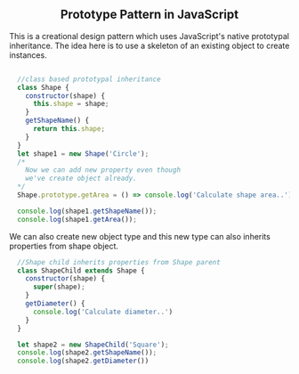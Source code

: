 <div align="center">
	<h2>Prototype Pattern in JavaScript</h2>
</div>
<p> This is a creational design pattern which uses JavaScript's native prototypal inheritance. The idea here is to use a skeleton of an existing object to create instances.</p>


```js

  //class based prototypal inheritance
  class Shape {
    constructor(shape) {
      this.shape = shape;
    }
    getShapeName() {
      return this.shape;
    }
  }
  let shape1 = new Shape('Circle');
  /*
    Now we can add new property even though
    we've create object already.
  */
  Shape.prototype.getArea = () => console.log('Calculate shape area..');

  console.log(shape1.getShapeName());
  console.log(shape1.getArea());


```
 We can also create new object type and this new type can also inherits properties from shape object.

```js
  //Shape child inherits properties from Shape parent
  class ShapeChild extends Shape {
    constructor(shape) {
      super(shape);
    }
    getDiameter() {
      console.log('Calculate diameter..')
    }
  }

  let shape2 = new ShapeChild('Square');
  console.log(shape2.getShapeName());
  console.log(shape2.getDiameter())
```